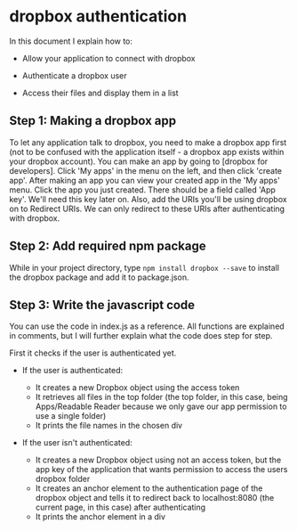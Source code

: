 # dropbox authentication

In this document I explain how to:

* Allow your application to connect with dropbox


* Authenticate a dropbox user
* Access their files and display them in a list

## Step 1: Making a dropbox app

To let any application talk to dropbox, you need to make a dropbox app first (not to be confused with the application itself - a dropbox app exists within your dropbox account). You can make an app by going to [dropbox for developers]. Click 'My apps' in the menu on the left, and then click 'create app'. After making an app you can view your created app in the 'My apps' menu. Click the app you just created. There should be a field called 'App key'. We'll need this key later on. Also, add the URIs you'll be using dropbox on to Redirect URIs. We can only redirect to these URIs after authenticating with dropbox.

## Step 2: Add required npm package 

While in your project directory, type `npm install dropbox --save` to install the dropbox package and add it to package.json.

## Step 3: Write the javascript code

You can use the code in index.js as a reference. All functions are explained in comments, but I will further explain what the code does step for step.

First it checks if the user is authenticated yet.

* If the user is authenticated:

  * It creates a new Dropbox object using the access token
  * It retrieves all files in the top folder (the top folder, in this case, being Apps/Readable Reader because we only gave our app permission to use a single folder)
  * It prints the file names in the chosen div

* If the user isn't authenticated:

  * It creates a new Dropbox object using not an access token, but the app key of the application that wants permission to access the users dropbox folder
  * It creates an anchor element to the authentication page of the dropbox object and tells it to redirect back to localhost:8080 (the current page, in this case) after authenticating
  * It prints the anchor element in a div

  ​